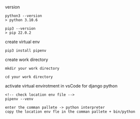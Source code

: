 version

```
python3 --version
> python 3.10.6

pip3 --version
> pip 22.0.2
```

create virtual env
```
pip3 install pipenv
```

create work directory
```
mkdir your work directory

cd your work directory

```
activate virtual envirotment in vsCode for django python
```
<!-- check location env file -->
pipenv --venv

enter the comman pallete -> python interpreter
copy the location env fle in the comman pallete + bin/python
```